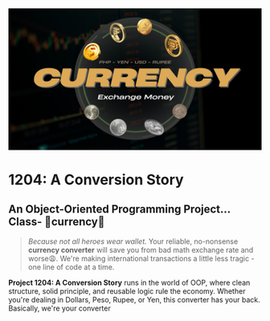 ![Currency logo](currency(1).jpg)

#  1204: A Conversion Story
## An Object-Oriented Programming Project... Class- 💸currency💸
> *Because not all heroes wear wallet.* Your reliable, no-nonsense **currency converter** will save you from bad math exchange rate and worse😩. We're making international transactions a little less tragic - one line of code at a time. 

**Project 1204: A Conversion Story** runs in the world of OOP, where clean structure, solid principle, and reusable logic rule the economy. Whether you're dealing in Dollars, Peso, Rupee, or Yen, this converter has your back. Basically, we're your converter

